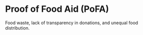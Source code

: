 # Proof of Food Aid (PoFA)
 Food waste, lack of transparency in donations, and unequal food distribution.
